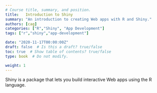 ```yaml
---
# Course title, summary, and position.
title:   Introduction to Shiny
summary: "An introduction to creating Web apps with R and Shiny."
authors: [cag]
categories: ["R","Shiny", "App Development"]
tags: ["r","shiny","app-development"]

date: "2020-11-17T00:00:00Z"
draft: false  # Is this a draft? true/false
toc: true  # Show table of contents? true/false
type: book  # Do not modify.

weight: 1
---
```


Shiny is a package that lets you build interactive Web apps using the R language.
